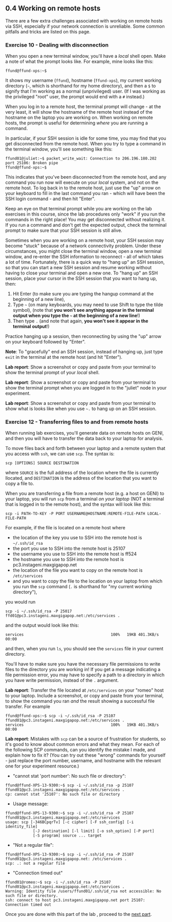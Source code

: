 ## 0.4 Working on remote hosts

There are a few extra challenges associated with working on remote hosts via SSH, especially if your network connection is unreliable. Some common pitfalls and tricks are listed on this page.


### Exercise 10 - Dealing with disconnection

When you open a new terminal window, you'll have a _local_ shell open. Make a note of what the prompt looks like. For example, mine looks like this:

```
ffund@ffund-xps:~$
```

It shows my username (`ffund`), hostname (`ffund-xps`), my current
working directory (`~`, which is shorthand for my home directory), and then a `$` to signify that I'm working as a
normal (unprivileged) user. (If I was working as the privileged "root" user,
the prompt would end with a `#` instead.)

When you log in to a remote host, the terminal prompt will change - at the very least, it will show the hostname of the remote host instead of the hostname on the laptop you are working on. When working on remote hosts, the prompt is useful for determining *where* you are running a command.

In particular, if your SSH session is idle for some time, you may find that you get disconnected from the remote host. When you try to type a command in the terminal window, you'll see something like this:

```
ffund01@juliet:~$ packet_write_wait: Connection to 206.196.180.202 port 25106: Broken pipe
ffund@ffund-xps:~$ 
```

This indicates that you've been disconnected from the remote host, and any command you run now will execute on your _local_ system, and not on the remote host. To log back in to the remote host, just use the "up" arrow on your keyboard to fill in the last command you ran - which will have been the SSH login command - and then hit "Enter".

Keep an eye on that terminal prompt while you are working on the lab exercises in this course, since the lab procedures only "work" if you run the commands in the right place! You may get disconnected without realizing it. If you run a command and don't get the expected output, check the terminal prompt to make sure that your SSH session is still alive. 

Sometimes when you are working on a remote host, your SSH session may become "stuck" because of a network connectivity problem. Under these circumstances, you might close the terminal window, open a new terminal window, and re-enter the SSH information to reconnect - all of which takes a lot of time. Fortunately, there is a quick way to "hang up" an SSH session, so that you can start a new SSH session and resume working without having to close your terminal and open a new one. To "hang up" an SSH session, place your cursor in the SSH session that you want to hang up, then: 

1. Hit Enter (to make sure you are typing the hangup command at the beginning of a new line),
2. Type `~` (on many keyboards, you may need to use Shift to type the tilde symbol), (note that **you won't see anything appear in the terminal output when you type the `~` at the beginning of a new line**!)
3. Then type `.` (and note that again, **you won't see it appear in the terminal output**!)

Practice hanging up a session, then reconnecting by using the "up" arrow on your keyboard followed by "Enter". 

**Note**: To "gracefully" end an SSH session, instead of hanging up, just type `exit` in the terminal at the remote host (and hit "Enter").


**Lab report**: Show a screenshot or copy and paste from your terminal to show the terminal prompt of your _local_ shell. 

**Lab report**: Show a screenshot or copy and paste from your terminal to show the terminal prompt when you are logged in to the "juliet" node in your experiment.

**Lab report**: Show a screenshot or copy and paste from your terminal to show what is looks like when you use `~.` to hang up on an SSH session.

### Exercise 12 - Transferring files to and from remote hosts

When running lab exercises, you'll generate data on remote hosts on GENI, and then you will have to transfer the data back to your laptop for analysis.

To move files back and forth between your laptop and a remote system that you access with `ssh`, we can use `scp`. The syntax is:

```
scp [OPTIONS] SOURCE DESTINATION
```

where `SOURCE` is the full address of the location where the file is currently llocated, and `DESTINATION` is the address of the location that you want to copy a file to.

When you are transferring a file from a remote host (e.g. a host on GENI) to your laptop, you will run `scp` from a terminal *on your laptop* (NOT a terminal that is logged in to the remote host), and the syntax will look like this:

```
scp -i PATH-TO-KEY -P PORT USERNAME@HOSTNAME:REMOTE-FILE-PATH LOCAL-FILE-PATH
```

For example, if the file is located on a remote host where

* the location of the key you use to SSH into the remote host is `~/.ssh/id_rsa`
* the port you use to SSH into the remote host is  25107
* the username you use to SSH into the remote host is ff524
* the hostname you use to SSH into the remote host is pc3.instageni.maxgigapop.net
* the location of the file you want to copy on the remote host is `/etc/services`
* and you want to copy the file to the location on your laptop from which you run the `scp` command (`.` is shorthand for "my current working directory"), 

you would run

```
scp -i ~/.ssh/id_rsa -P 25017 ffd01@pc3.instageni.maxgigapop.net:/etc/services .
```

and the output would look like this:

```
services                                      100%   19KB 401.3KB/s   00:00    
```

and then, when you run `ls`, you should see the `services` file in your current directory. 

You'll have to make sure you have the necessary file permissions to write files to the directory you are working in! If you get a message indicating a file permission error, you may have to specify a path to a directory in which you have write permission, instead of the `.` argument.

**Lab report**: Transfer the file located at `/etc/services` on your "romeo" host to your laptop. Include a screenshot, or copy and paste from your terminal, to show the command you ran *and* the result showing a successful file transfer. For example

```
ffund@ffund-xps:~$ scp -i ~/.ssh/id_rsa -P 25107 ffund01@pc3.instageni.maxgigapop.net:/etc/services .
services                                      100%   19KB 401.3KB/s   00:00  
```


**Lab report**: Mistakes with `scp` can be a source of frustration for students, so it's good to know about common errors and what they mean. For each of the following SCP commands, can you identify the mistake I made, and explain how to fix it? (You can try out these "wrong" commands for yourself - just replace the port number, username, and hostname with the relevant one for your experiment resource.)

* "cannot stat 'port number': No such file or directory":

```
ffund@ffund-XPS-13-9300:~$ scp -i ~/.ssh/id_rsa -p 25107 ffund01@pc3.instageni.maxgigapop.net:/etc/services .
cp: cannot stat '25107': No such file or directory
```

* Usage message:

```
ffund@ffund-XPS-13-9300:~$ scp -i ~/.ssh/id_rsa -P 25107 ffund01@pc3.instageni.maxgigapop.net:/etc/services
usage: scp [-346BCpqrTv] [-c cipher] [-F ssh_config] [-i identity_file]
            [-J destination] [-l limit] [-o ssh_option] [-P port]
            [-S program] source ... target
```

* "Not a regular file":

```
ffund@ffund-XPS-13-9300:~$ scp -i ~/.ssh/id_rsa -P 25107 ffund01@pc3.instageni.maxgigapop.net: /etc/services .
scp: .: not a regular file
```

* "Connection timed out"

```
ffund01@romeo:~$ scp -i ~/.ssh/id_rsa -P 25107 ffund01@pc3.instageni.maxgigapop.net:/etc/services .
Warning: Identity file /users/ffund01/.ssh/id_rsa not accessible: No such file or directory.
ssh: connect to host pc3.instageni.maxgigapop.net port 25107: Connection timed out
```

Once you are done with this part of the lab , proceed to the [next part](1-5-delete-resources.md).

